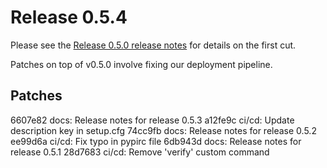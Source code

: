 # Release 0.5.4

Please see the [Release 0.5.0 release notes](v0_5_0.md) for details on the first cut.

Patches on top of v0.5.0 involve fixing our deployment pipeline.

## Patches
6607e82 docs: Release notes for release 0.5.3
a12fe9c ci/cd: Update description key in setup.cfg
74cc9fb docs: Release notes for release 0.5.2
ee99d6a ci/cd: Fix typo in pypirc file
6db943d docs: Release notes for release 0.5.1
28d7683 ci/cd: Remove 'verify' custom command
